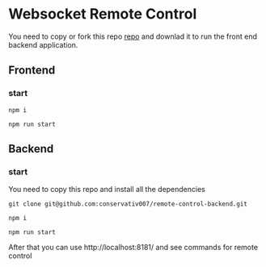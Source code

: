 # Websocket Remote Control

You need to copy or fork this repo [repo](https://github.com/conservativ007/remote-control-frontend) and downlad it to run the front end backend application.

## Frontend

### start

```
npm i
```

```
npm run start
```

## Backend

### start

You need to copy this repo and install all the dependencies

```
git clone git@github.com:conservativ007/remote-control-backend.git
```

```
npm i
```

```
npm run start
```

After that you can use http://localhost:8181/ and see commands for remote control
